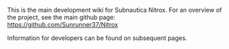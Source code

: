 This is the main development wiki for Subnautica Nitrox. For an overview of the project, see the main github page: https://github.com/Sunrunner37/Nitrox

Information for developers can be found on subsequent pages.